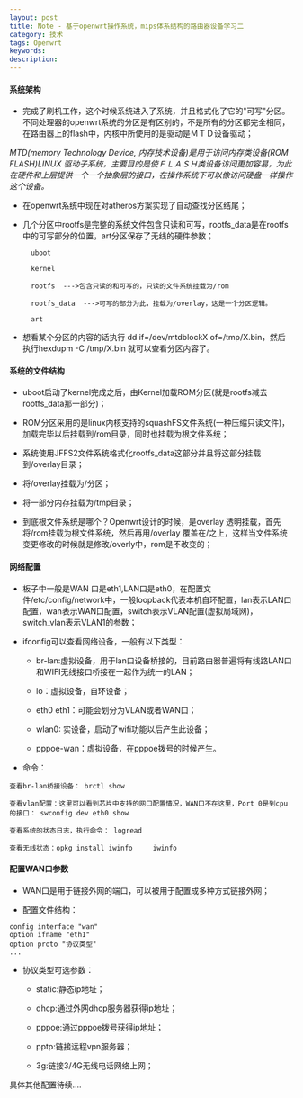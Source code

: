 ```yaml
---
layout: post
title: Note - 基于openwrt操作系统，mips体系结构的路由器设备学习二
category: 技术
tags: Openwrt
keywords:
description:
---
```


#### 系统架构

* 完成了刷机工作，这个时候系统进入了系统，并且格式化了它的"可写"分区。不同处理器的openwrt系统的分区是有区别的，不是所有的分区都完全相同，在路由器上的flash中，内核中所使用的是驱动是ＭＴＤ设备驱动；

*MTD(memory Technology Device, 内存技术设备)是用于访问内存类设备(ROM FLASH)LINUX 驱动子系统，主要目的是使ＦＬＡＳＨ类设备访问更加容易，为此在硬件和上层提供一个一个抽象层的接口，在操作系统下可以像访问硬盘一样操作这个设备。*

* 在openwrt系统中现在对atheros方案实现了自动查找分区结尾；

* 几个分区中rootfs是完整的系统文件包含只读和可写，rootfs_data是在rootfs中的可写部分的位置，art分区保存了无线的硬件参数；

		uboot

		kernel

		rootfs  --->包含只读的和可写的，只读的文件系统挂载为/rom

		rootfs_data  --->可写的部分为此，挂载为/overlay，这是一个分区逻辑。

		art

* 想看某个分区的内容的话执行 dd if=/dev/mtdblockX of=/tmp/X.bin，然后执行hexdupm -C /tmp/X.bin 就可以查看分区内容了。


#### 系统的文件结构

* uboot启动了kernel完成之后，由Kernel加载ROM分区(就是rootfs减去rootfs_data那一部分)；

* ROM分区采用的是linux内核支持的squashFS文件系统(一种压缩只读文件)，加载完毕以后挂载到/rom目录，同时也挂载为根文件系统；

* 系统使用JFFS2文件系统格式化rootfs_data这部分并且将这部分挂载到/overlay目录；

* 将/overlay挂载为/分区；

* 将一部分内存挂载为/tmp目录；

* 到底根文件系统是哪个？Openwrt设计的时候，是overlay 透明挂载，首先将/rom挂载为根文件系统，然后再用/overlay 覆盖在/之上，这样当文件系统变更修改的时候就是修改/overly中，rom是不改变的；

#### 网络配置

* 板子中一般是WAN 口是eth1,LAN口是eth0，在配置文件/etc/config/network中，一般loopback代表本机自环配置，lan表示LAN口配置，wan表示WAN口配置，switch表示VLAN配置(虚拟局域网)，switch_vlan表示VLAN1的参数；

* ifconfig可以查看网络设备，一般有以下类型：

	* br-lan:虚拟设备，用于lan口设备桥接的，目前路由器普遍将有线路LAN口和WIFI无线接口桥接在一起作为统一的LAN；

	* lo：虚拟设备，自环设备；

	* eth0 eth1：可能会划分为VLAN或者WAN口；

	* wlan0: 实设备，启动了wifi功能以后产生此设备；

	* pppoe-wan：虚拟设备，在pppoe拨号的时候产生。

* 命令：

```
查看br-lan桥接设备： brctl show

查看vlan配置：这里可以看到芯片中支持的网口配置情况，WAN口不在这里，Port 0是到cpu的接口： swconfig dev eth0 show

查看系统的状态日志，执行命令： logread

查看无线状态：opkg install iwinfo     iwinfo
```

#### 配置WAN口参数

* WAN口是用于链接外网的端口，可以被用于配置成多种方式链接外网；

* 配置文件结构：

```
config interface "wan"
option ifname "eth1"
option proto "协议类型"
...
```

* 协议类型可选参数：

	* static:静态ip地址；

	* dhcp:通过外网dhcp服务器获得ip地址；

	* pppoe:通过pppoe拨号获得ip地址；

	* pptp:链接远程vpn服务器；

	* 3g:链接3/4G无线电话网络上网；

具体其他配置待续....
